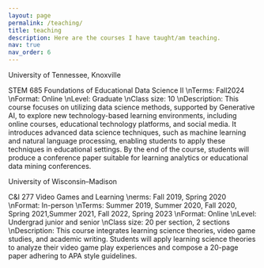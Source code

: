 ```yaml
---
layout: page
permalink: /teaching/
title: teaching
description: Here are the courses I have taught/am teaching.
nav: true
nav_order: 6
---
```


University of Tennessee, Knoxville

STEM 685 Foundations of Educational Data Science II
\nTerms: Fall2024
\nFormat: Online
\nLevel: Graduate
\nClass size: 10
\nDescription: This course focuses on utilizing data science methods, supported by Generative AI, to explore new technology-based learning environments, including online courses, educational technology platforms, and social media. It introduces advanced data science techniques, such as machine learning and natural language processing, enabling students to apply these techniques in educational settings. By the end of the course, students will produce a conference paper suitable for learning analytics or educational data mining conferences.



University of Wisconsin–Madison

C&I 277 Video Games and Learning
\nerms: Fall 2019, Spring 2020
\nFormat: In-person
\nTerms: Summer 2019, Summer 2020, Fall 2020, Spring 2021,Summer 2021, Fall 2022, Spring 2023
\nFormat: Online
\nLevel: Undergrad junior and senior
\nClass size: 20 per section, 2 sections
\nDescription: This course integrates learning science theories, video game studies, and academic writing. Students will apply learning science theories to analyze their video game play experiences and compose a 20-page paper adhering to APA style guidelines.
